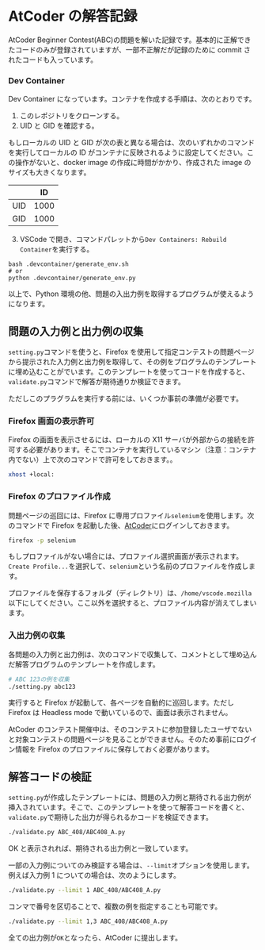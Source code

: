 # AtCoder の解答記録

AtCoder Beginner Contest(ABC)の問題を解いた記録です。基本的に正解できたコードのみが登録されていますが、一部不正解だが記録のために commit されたコードも入っています。

### Dev Container

Dev Container になっています。コンテナを作成する手順は、次のとおりです。

1. このレポジトリをクローンする。
2. UID と GID を確認する。

もしローカルの UID と GID が次の表と異なる場合は、次のいずれかのコマンドを実行してローカルの ID がコンテナに反映されるように設定してください。この操作がないと、docker image の作成に時間がかかり、作成された image のサイズも大きくなります。

|     | ID   |
| --- | ---- |
| UID | 1000 |
| GID | 1000 |

3. VSCode で開き、コマンドパレットから`Dev Containers: Rebuild Container`を実行する。

```
bash .devcontainer/generate_env.sh
# or
python .devcontainer/generate_env.py
```

以上で、Python 環境の他、問題の入出力例を取得するプログラムが使えるようになります。

## 問題の入力例と出力例の収集

`setting.py`コマンドを使うと、Firefox を使用して指定コンテストの問題ページから提示された入力例と出力例を取得して、その例をプログラムのテンプレートに埋め込むことがでいます。このテンプレートを使ってコードを作成すると、`validate.py`コマンドで解答が期待通りか検証できます。

ただしこのプラグラムを実行する前には、いくつか事前の準備が必要です。

### Firefox 画面の表示許可

Firefox の画面を表示させるには、ローカルの X11 サーバが外部からの接続を許可する必要があります。そこでコンテナを実行しているマシン（注意：コンテナ内でない）上で次のコマンドで許可をしておきます。。

```bash
xhost +local:
```

### Firefox のプロファイル作成

問題ページの巡回には、Firefox に専用プロファイル`selenium`を使用します。次のコマンドで Firefox を起動した後、[AtCoder](https://atcoder.jp/?lang=ja)にログインしておきます。

```bash
firefox -p selenium
```

もしプロファイルがない場合には、プロファイル選択画面が表示されます。`Create Profile...`を選択して、`selenium`という名前のプロファイルを作成します。

プロファイルを保存するフォルダ（ディレクトリ）は、`/home/vscode.mozilla`以下にしてください。ここ以外を選択すると、プロファイル内容が消えてしまいます。

### 入出力例の収集

各問題の入力例と出力例は、次のコマンドで収集して、コメントとして埋め込んだ解答プログラムのテンプレートを作成します。

```bash
# ABC 123の例を収集
./setting.py abc123
```

実行すると Firefox が起動して、各ページを自動的に巡回します。ただし Firefox は Headless mode で動いているので、画面は表示されません。

AtCoder のコンテスト開催中は、そのコンテストに参加登録したユーザでないと対象コンテストの問題ページを見ることができません。そのため事前にログイン情報を Firefox のプロファイルに保存しておく必要があります。

## 解答コードの検証

`setting.py`が作成したテンプレートには、問題の入力例と期待される出力例が挿入されています。そこで、このテンプレートを使って解答コードを書くと、`validate.py`で期待した出力が得られるかコードを検証できます。

```bash
./validate.py ABC_408/ABC408_A.py
```

OK と表示されれば、期待される出力例と一致しています。

一部の入力例についてのみ検証する場合は、`--limit`オプションを使用します。例えば入力例 1 についての場合は、次のようにします。

```bash
./validate.py --limit 1 ABC_408/ABC408_A.py
```

コンマで番号を区切ることで、複数の例を指定することも可能です。

```bash
./validate.py --limit 1,3 ABC_408/ABC408_A.py
```

全ての出力例が`OK`となったら、AtCoder に提出します。
